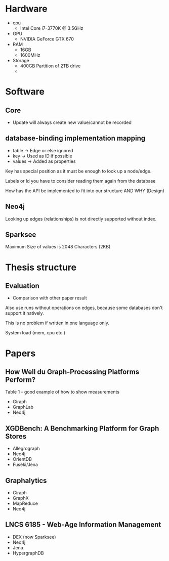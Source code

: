 # Hardware
- cpu
  - Intel Core i7-3770K @ 3.5GHz
- GPU
  - NVIDIA GeForce GTX 670
- RAM
  - 16GB
  - 1600MHz
- Storage
  - 400GB Partition of 2TB drive
  - 

# Software
## Core
- Update will always create new value/cannot be recorded

## database-binding implementation mapping
- table -> Edge or else ignored
- key -> Used as ID if possible
- values -> Added as properties

Key has special position as it must be enough to look up a node/edge.

Labels or Id you have to consider reading them again from the database

How has the API be implemented to fit into our structure AND WHY (Design)

## Neo4j
Looking up edges (relationships) is not directly supported without index.

## Sparksee
Maximum Size of values is 2048 Characters (2KB)

# Thesis structure
## Evaluation
- Comparison with other paper result

Also use runs without operations on edges, because some databases don't support it natively.

This is no problem if written in one language only.

System load (mem, cpu etc.)


# Papers
## How Well du Graph-Processing Platforms Perform?
Table 1 - good example of how to show measurements

- Giraph
- GraphLab
- Neo4j

## XGDBench: A Benchmarking Platform for Graph Stores
- Allegrograph
- Neo4j
- OrientDB
- Fuseki/Jena

## Graphalytics
- Giraph
- GraphX
- MapReduce
- Neo4j

## LNCS 6185 - Web-Age Information Management
- DEX (now Sparksee)
- Neo4j
- Jena
- HypergraphDB
